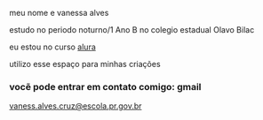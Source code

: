 meu nome e vanessa alves

estudo no periodo noturno/1 Ano B  no colegio estadual Olavo Bilac
 
 
 eu estou no curso [alura](cursos.alura.com.br)
 
 utilizo esse espaço para minhas  criações
 
### vocẽ pode entrar em contato comigo: gmail

vaness.alves.cruz@escola.pr.gov.br
